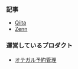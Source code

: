 ### 記事

- [Qiita](https://qiita.com/yukiyoshimura)
- [Zenn](https://zenn.dev/yukiyoshimura)

### 運営しているプロダクト

- [オテガル予約管理](https://app.otegalu.com/)
